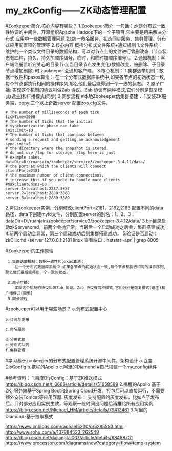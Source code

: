 # my_zkConfig——ZK动态管理配置

#Zookeeper简介,核心内容有哪些？
1.Zookeeper简介:
    一句话：zk是分布式一致性协调的中间件，开源组织Apache Hadoop下的一个子项目,它主要是用来解决分布式
应用中一些数据管理问题.如:统一命名服务、状态同步服务、集群管理、分布式应用配置项的管理等
2.核心内容
    概括分布式文件系统+通知机制
    1.文件系统：维护的一个类似文件目录的数据结构，可以对节点上的文件进行曾删改查（节点状态有四种，持久，持久加顺序编号，临时，和临时加顺序编号）。
    2.通知机制：客户端注册监听它关心的目录节点,当目录节点发生变化(数据改变、被删除、子目录节点增加删除)
    时,zookeeper 会通知客户端。
3.核心机制：
    1.集群选举机制：数据一致性和paxos算法：
    在一个分布式数据库系统中,如果各节点的初始状态一致,每个节点都执行相同的操作序列,那么他们最后能得到一个一致的状态。
    2.原子广播:
    实现这个机制的协议叫做Zab 协议。Zab 协议有两种模式,它们分别是恢复模式(选主)和广播模式(同步)
    3.同步流程
#本地Zookeeper伪集群搭建：
1.安装ZK服务端，copy 三个以上奇数server 配置zoo.cfg文件，
```
# The number of milliseconds of each tick
tickTime=2000
# The number of ticks that the initial
# synchronization phase can take
initLimit=10
# The number of ticks that can pass between
# sending a request and getting an acknowledgement
syncLimit=5
# the directory where the snapshot is stored.
# do not use /tmp for storage, /tmp here is just
# example sakes.
dataDir=D:/ruanjain/zookeeper/service3/zookeeper-3.4.12/data/
# the port at which the clients will connect
clientPort=2181
# the maximum number of client connections.
# increase this if you need to handle more clients
#maxClientCnxns=60
server.1=localhost:2887:3887
server.2=localhost:2888:3888
server.3=localhost:2889:3889
```

2.拷贝zookeeper实例，分别修改clientPort=2181，2182,2183
    配置不同的data路径，data下创建myid文件，分别配置server的别名：1、2、3：
    dataDir=D:/ruanjain/zookeeper/service3/zookeeper-3.4.12/data/
3.bin目录启动zkServer.cmd，前两个会抛异常，当最后一个启动成功之后会，集群搭建成功;
4.前两个启动会异常，第三个启动成功后则集群搭建成功。
5.验证是否启动：zkCli.cmd -server 127.0.0.1:2181 linux 查看端口：netstat -apn | grep 8005

#Zookeeper的工作原理

     1.集群选举机制：数据一致性和paxos算法：
        在一个分布式数据库系统中,如果各节点的初始状态一致,每个节点都执行相同的操作序列,那么他们最后能得到一个一致的状态。

     2.原子广播:
        实现这个机制的协议叫做Zab 协议。Zab 协议有两种模式,它们分别是恢复模式(选主)和广播模式(同步)
     3.同步流程

#zookeeper可以用于哪些场景？
    a.分布式配置中心

    b.订阅与发布

    c.命名服务

    d.分布式锁
    e.分布式队列
    f.集群管理
#学习基于zookeeper的分布式配置管理系统开源中间件，架构设计
    a.百度DisConfig
    b.携程的Apollo
    c.阿里的Diamond
#自己搭建一个my_config组件

#参考资料：
1.百度DisConfig：基于ZK推送模式
https://blog.csdn.net/t_6666/article/details/51658589
2.携程的Apollo 基于ZK,
服务端基于Spring Boot和Spring Cloud开发，打包后可以直接运行，不需要额外安装Tomcat等应用容器.
灰度发布：
支持配置的灰度发布，比如点了发布后，只对部分应用实例生效，等观察一段时间没问题后再推给所有应用实例
https://blog.csdn.net/Michael_HM/article/details/79412461
3.阿里的Diamond-基于拉取模式


https://www.cnblogs.com/raphael5200/p/5285583.html
http://www.sohu.com/a/137884523_262549
https://blog.csdn.net/dajiangtai007/article/details/68488701
https://www.processon.com/diagrams/new?category=flow#temp-system
